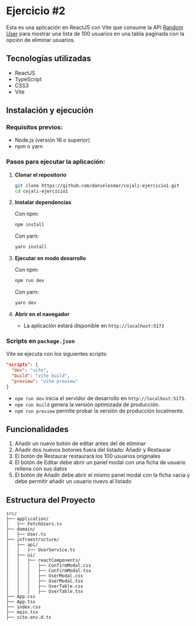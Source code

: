 # Ejercicio #2

Esta es una aplicación en ReactJS con Vite que consume la API [Random User](https://randomuser.me/) para mostrar una lista de 100 usuarios en una tabla paginada con la opción de eliminar usuarios.

## Tecnologías utilizadas
- ReactJS
- TypeScript
- CSS3
- Vite

## Instalación y ejecución

### Requisitos previos:
- Node.js (versión 16 o superior)
- npm o yarn

### Pasos para ejecutar la aplicación:

1. **Clonar el repositorio**
   ```sh
   git clone https://github.com/danielesmar/cojali-ejercicio1.git
   cd cojali-ejercicio1
   ```

2. **Instalar dependencias**

   Con npm:
   ```sh
   npm install
   ```

   Con yarn:
   ```sh
   yarn install
   ```

3. **Ejecutar en modo desarrollo**

   Con npm:
   ```sh
   npm run dev
   ```

   Con yarn:
   ```sh
   yarn dev
   ```

4. **Abrir en el navegador**
    - La aplicación estará disponible en `http://localhost:5173`

### Scripts en `package.json`
Vite se ejecuta con los siguientes scripts:
```json
"scripts": {
  "dev": "vite",
  "build": "vite build",
  "preview": "vite preview"
}
```
- `npm run dev` inicia el servidor de desarrollo en `http://localhost:5173`.
- `npm run build` genera la versión optimizada de producción.
- `npm run preview` permite probar la versión de producción localmente.

## Funcionalidades
1. Añadir un nuevo botón de editar antes del de eliminar
2. Añadir dos nuevos botones fuera del listado: Añadir y Restaurar
3. El botón de Restaurar restaurará los 100 usuarios originales
4. El botón de Editar debe abrir un panel modal con una ficha de usuario rellena con sus datos
5. El botón de Añadir debe abrir el mismo panel modal con la ficha vacía y debe permitir añadir
un usuario nuevo al listado

## Estructura del Proyecto
```
src/
├── application/
│   ├── FetchUsers.ts
├── domain/
│   ├── User.ts
├── infraestructure/
│   ├── api/
│   │   ├── UserService.ts
│   ├── ui/
│   │   ├── reactComponents/
│   │   │   ├── ConfirmModal.css
│   │   │   ├── ConfirmModal.tsx
│   │   │   ├── UserModal.css
│   │   │   ├── UserModal.tsx
│   │   │   ├── UserTable.css
│   │   │   ├── UserTable.tsx
├── App.css
├── App.tsx  
├── index.css
├── main.tsx
├── vite.env.d.ts
```
